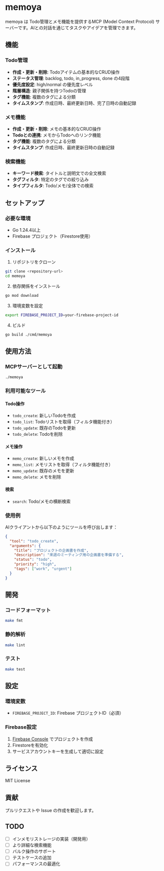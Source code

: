 # memoya

memoya は Todo管理とメモ機能を提供するMCP (Model Context Protocol) サーバーです。AIとの対話を通じてタスクやアイデアを管理できます。

## 機能

### Todo管理
- **作成・更新・削除**: Todoアイテムの基本的なCRUD操作
- **ステータス管理**: backlog, todo, in_progress, done の4段階
- **優先度設定**: high/normal の優先度レベル
- **階層構造**: 親子関係を持つTodoの管理
- **タグ機能**: 複数のタグによる分類
- **タイムスタンプ**: 作成日時、最終更新日時、完了日時の自動記録

### メモ機能
- **作成・更新・削除**: メモの基本的なCRUD操作
- **Todoとの連携**: メモからTodoへのリンク機能
- **タグ機能**: 複数のタグによる分類
- **タイムスタンプ**: 作成日時、最終更新日時の自動記録

### 検索機能
- **キーワード検索**: タイトルと説明文での全文検索
- **タグフィルタ**: 特定のタグでの絞り込み
- **タイプフィルタ**: Todo/メモ/全体での検索

## セットアップ

### 必要な環境
- Go 1.24.4以上
- Firebase プロジェクト（Firestore使用）

### インストール

1. リポジトリをクローン
```bash
git clone <repository-url>
cd memoya
```

2. 依存関係をインストール
```bash
go mod download
```

3. 環境変数を設定
```bash
export FIREBASE_PROJECT_ID=your-firebase-project-id
```

4. ビルド
```bash
go build ./cmd/memoya
```

## 使用方法

### MCPサーバーとして起動
```bash
./memoya
```

### 利用可能なツール

#### Todo操作
- `todo_create`: 新しいTodoを作成
- `todo_list`: Todoリストを取得（フィルタ機能付き）
- `todo_update`: 既存のTodoを更新
- `todo_delete`: Todoを削除

#### メモ操作
- `memo_create`: 新しいメモを作成
- `memo_list`: メモリストを取得（フィルタ機能付き）
- `memo_update`: 既存のメモを更新
- `memo_delete`: メモを削除

#### 検索
- `search`: Todo/メモの横断検索

### 使用例

AIクライアントから以下のようにツールを呼び出します：

```json
{
  "tool": "todo_create",
  "arguments": {
    "title": "プロジェクトの企画書を作成",
    "description": "来週のミーティング用の企画書を準備する",
    "status": "todo",
    "priority": "high",
    "tags": ["work", "urgent"]
  }
}
```

## 開発

### コードフォーマット
```bash
make fmt
```

### 静的解析
```bash
make lint
```

### テスト
```bash
make test
```

## 設定

### 環境変数

- `FIREBASE_PROJECT_ID`: Firebase プロジェクトID（必須）

### Firebase設定

1. [Firebase Console](https://console.firebase.google.com/) でプロジェクトを作成
2. Firestoreを有効化
3. サービスアカウントキーを生成して適切に設定

## ライセンス

MIT License

## 貢献

プルリクエストや Issue の作成を歓迎します。

## TODO

- [ ] インメモリストレージの実装（開発用）
- [ ] より詳細な検索機能
- [ ] バルク操作のサポート
- [ ] テストケースの追加
- [ ] パフォーマンスの最適化